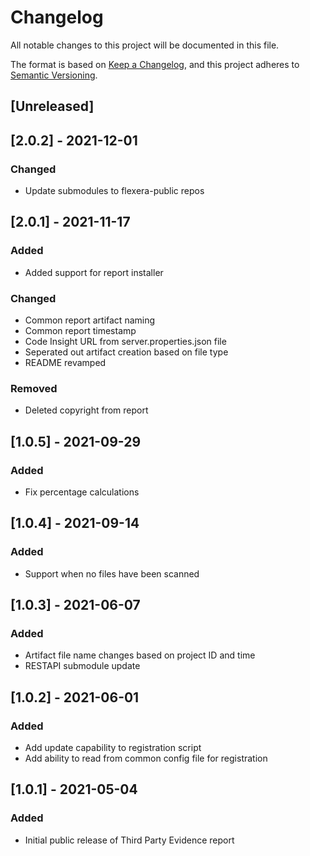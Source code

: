 # Changelog
All notable changes to this project will be documented in this file.

The format is based on [Keep a Changelog](https://keepachangelog.com/en/1.0.0/),
and this project adheres to [Semantic Versioning](https://semver.org/spec/v2.0.0.html).

## [Unreleased]

## [2.0.2] - 2021-12-01
### Changed
- Update submodules to flexera-public repos

## [2.0.1] - 2021-11-17
### Added
- Added support for report installer
### Changed
- Common report artifact naming
- Common report timestamp
- Code Insight URL from server.properties.json file
- Seperated out artifact creation based on file type
- README revamped
### Removed
- Deleted copyright from report

## [1.0.5] - 2021-09-29
### Added
- Fix percentage calculations

## [1.0.4] - 2021-09-14
### Added
- Support when no files have been scanned

## [1.0.3] - 2021-06-07
### Added
- Artifact file name changes based on project ID and time
- RESTAPI submodule update

## [1.0.2] - 2021-06-01
### Added
- Add update capability to registration script
- Add ability to read from common config file for registration


## [1.0.1] - 2021-05-04
### Added
- Initial public release of Third Party Evidence report
